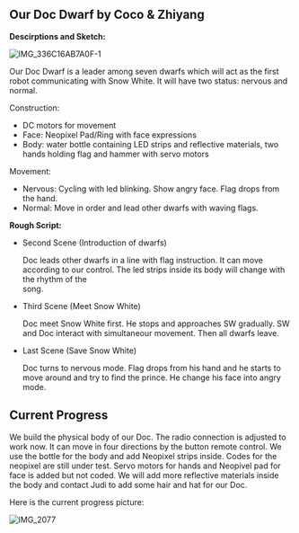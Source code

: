 ## Our Doc Dwarf by Coco & Zhiyang

**Descirptions and Sketch:**

![IMG_336C16AB7A0F-1](https://user-images.githubusercontent.com/57734650/143682400-7efa34a6-f2ba-481f-b045-488fb28b8354.jpeg)

Our Doc Dwarf is a leader among seven dwarfs which will act as the first robot communicating with Snow White. It will have two status: nervous and normal.

Construction:
- DC motors for movement
- Face: Neopixel Pad/Ring with face expressions
- Body: water bottle containing LED strips and reflective materials, two hands holding flag and hammer with servo motors

Movement:
- Nervous: Cycling with led blinking. Show angry face. Flag drops from the hand.
- Normal: Move in order and lead other dwarfs with waving flags.

**Rough Script:**

- Second Scene (Introduction of dwarfs)

  Doc leads other dwarfs in a line with flag instruction. It can move according to our control. The led strips inside its body will change with the rhythm of the     
  song.
  
- Third Scene (Meet Snow White)

  Doc meet Snow White first. He stops and approaches SW gradually. SW and Doc interact with simultaneour movement. Then all dwarfs leave.
  
- Last Scene (Save Snow White)

  Doc turns to nervous mode. Flag drops from his hand and he starts to move around and try to find the prince. He change his face into angry mode.
  
## Current Progress
  
We build the physical body of our Doc. The radio connection is adjusted to work now. It can move in four directions by the button remote control. We use the bottle for the body and add Neopixel strips inside. Codes for the neopixel are still under test. Servo motors for hands and Neopivel pad for face is added but not coded. We will add more reflective materials inside the body and contact Judi to add some hair and hat for our Doc.

Here is the current progress picture:

![IMG_2077](https://user-images.githubusercontent.com/57734650/144749432-c8d9d2c0-4c61-4553-b736-a5837f0d21ff.jpg)
